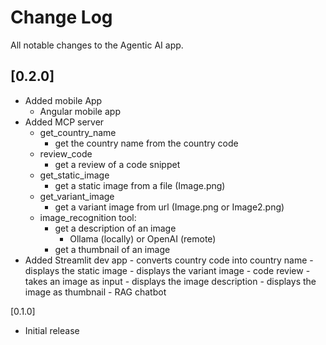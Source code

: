 # Change Log

All notable changes to the Agentic AI app.

## [0.2.0]
- Added mobile App
    - Angular mobile app
- Added MCP server
    - get_country_name
        - get the country name from the country code
    - review_code
        - get a review of a code snippet
    - get_static_image
        - get a static image from a file (Image.png)
    - get_variant_image
        - get a variant image from url (Image.png or Image2.png)
    - image_recognition tool:
        - get a description of an image
            - Ollama (locally) or OpenAI (remote)
        - get a thumbnail of an image
- Added Streamlit dev app
        - converts country code into country name
        - displays the static image
        - displays the variant image
        - code review
        - takes an image as input
            - displays the image description
            - displays the image as thumbnail
        - RAG chatbot

[0.1.0]
- Initial release